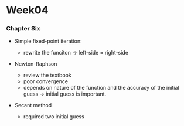 # Week04

### Chapter Six

- Simple fixed-point iteration:
    - rewrite the funciton → left-side = right-side

- Newton-Raphson
  - review the textbook 
  - poor convergence
  - depends on nature of the function and the accuracy of the initial guess -> initial guess is important.

- Secant method
  - required two initial guess